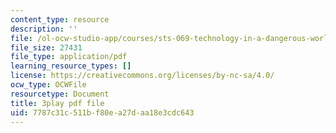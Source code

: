 ```yaml
---
content_type: resource
description: ''
file: /ol-ocw-studio-app/courses/sts-069-technology-in-a-dangerous-world-fall-2002/7787c31c511bf80ea27daa18e3cdc643_4YRf-1mLlyw.pdf
file_size: 27431
file_type: application/pdf
learning_resource_types: []
license: https://creativecommons.org/licenses/by-nc-sa/4.0/
ocw_type: OCWFile
resourcetype: Document
title: 3play pdf file
uid: 7787c31c-511b-f80e-a27d-aa18e3cdc643
---
```

